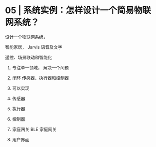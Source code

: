 # 05 | 系统实例：怎样设计一个简易物联网系统？

设计一个物联网系统， 

智能家居， Jarvis  语音及文字  

遥控、场景联动和智能化 

1. 专注单一领域， 解决一个问题
2. 闭环 传感器、执行器和控制器 
3. 可以实现 


1. 传感器
2. 执行器
3. 控制器
4. 家庭网关 BLE
  家庭网关 
5. 用户界面
  

